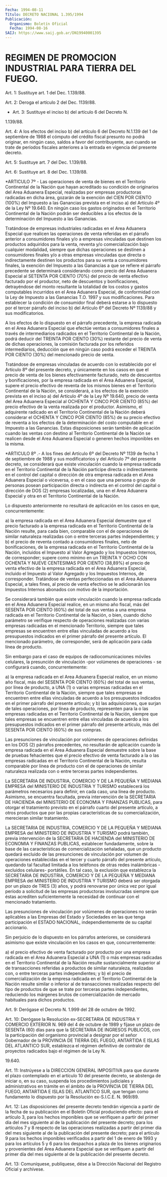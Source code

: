 ```yaml
---
Fecha: 1994-08-11
Título: DECRETO NACIONAL 1.395/1994
Publicación:
  Organismo: Boletín Oficial
  Fecha: 1994-08-16
SAIJ: https://www.saij.gob.ar/DN19940001395
---
```

# REGIMEN DE PROMOCION INDUSTRIAL PARA TIERRA DEL FUEGO.

<a id="1"></a>
Art. 1: Sustituye art. 1 del Dec. 1.139/88.

<a id="2"></a>
Art. 2: Deroga el artículo 2 del Dec. 1139/88.

<a id="3"></a>
* Art. 3: Sustituye el inciso b) del artículo 6 del Decreto N.

1.139/88.

<a id="4"></a>
Art. 4: A los efectos del inciso b) del artículo 6 del Decreto N.1.139  del  1  de septiembre de 1988 el cómputo del crédito fiscal presunto no podrá  originar,  en  ningún  caso,  saldos a favor del contribuyente, aun cuando se trate de períodos fiscales  anteriores a la entrada en vigencia del presente decreto.

<a id="5"></a>
Art. 5: Sustituye art. 7 del Dec. 1.139/88.

<a id="6"></a>
Art.  6: Sustituye art. 8 del Dec. 1.139/88.

<a id="7"></a>
*ARTICULO 7º - Las operaciones de venta de bienes en el Territorio Continental de la Nación que hayan acreditado su condición de originarios del Area Aduanera Especial, realizadas por empresas productoras radicadas en dicha área, gozarán de la exención del CIEN POR CIENTO (100%) del Impuesto a las Ganancias prevista en el inciso a) del Artículo 4º de la Ley Nº 19.640. En ningún caso los gastos originados en el Territorio Continental de la Nación podrán ser deducibles a los efectos de la determinación del Impuesto a las Ganancias.

Tratándose de empresas industriales radicadas en el Area Aduanera Especial que realicen las operaciones de venta referidas en el párrafo anterior a consumidores finales y/o a empresas vinculadas que destinen los productos adquiridos para la venta, reventa y/o comercialización bajo cualquier modalidad, siempre que dichas operaciones se destinen a consumidores finales y/o a otras empresas vinculadas que directa o indirectamente destinen los productos para su venta a consumidores finales, la exención del Impuesto a las Ganancias a que se refiere el párrafo precedente se determinará considerando como precio del Area Aduanera Especial al SETENTA POR CIENTO (70%) del precio de venta efectivo facturado por el productor, neto de descuentos y bonificaciones, detrayéndose del monto resultante la totalidad de los costos y gastos computables incurridos en el Area Aduanera Especial, de conformidad con la Ley de Impuesto a las Ganancias T.O. 1997 y sus modificaciones. Para establecer la condición de consumidor final deberá estarse a lo dispuesto por el tercer párrafo del inciso b) del Artículo 6º del Decreto Nº 1139/88 y sus modificatorios.

A los efectos de lo dispuesto en el párrafo precedente, la empresa radicada en el Area Aduanera Especial que efectúe ventas a consumidores finales a través de intermediarios radicados en el Territorio Continental de la Nación, podrá deducir del TREINTA POR CIENTO (30%) restante del precio de venta de dichas operaciones, la comisión facturada por los referidos intermediarios, deducción que en ningún caso podrá exceder el TREINTA POR CIENTO (30%) del mencionado precio de venta.

Tratándose de empresas vinculadas de acuerdo con lo establecido por el Artículo 8º del presente decreto, y únicamente en los casos en que el precio de venta de los bienes efectivamente facturado, neto de descuentos y bonificaciones, por la empresa radicada en el Area Aduanera Especial, supere el precio efectivo de reventa de los mismos bienes en el Territorio Continental de la Nación, se considerará, a los efectos de la exención prevista en el inciso a) del Artículo 4º de la Ley Nº 19.640, precio de venta del Area Aduanera Especial al OCHENTA Y CINCO POR CIENTO (85%) del precio efectivo de la venta realizada por el productor. Asimismo, el adquirente radicado en el Territorio Continental de la Nación deberá considerar el OCHENTA Y CINCO POR CIENTO (85%) de su precio efectivo de reventa a los efectos de la determinación del costo computable en el Impuesto a las Ganancias. Estas disposiciones serán también de aplicación cuando las ventas con destino al Territorio Continental de la Nación se realicen desde el Area Aduanera Especial o generen hechos imponibles en la misma.

<a id="8"></a>
*ARTICULO 8º .- A los fines del Artículo 6º del Decreto Nº 1139 de fecha 1 de septiembre de 1988 y sus modificatorios y del Artículo 7º del presente decreto, se considerará que existe vinculación cuando la empresa radicada en el Territorio Continental de la Nación participe directa o indirectamente en el control del capital o dirección de otra empresa radicada en el Area Aduanera Especial o viceversa, o en el caso que una persona o grupo de personas posean participación directa o indirecta en el control del capital o dirección de DOS (2) empresas localizadas, una en el Area Aduanera Especial y otra en el Territorio Continental de la Nación.

Lo dispuesto anteriormente no resultará de aplicación en los casos en que, concurrentemente:

a) la empresa radicada en el Area Aduanera Especial demuestre que el precio facturado a la empresa radicada en el Territorio Continental de la Nación resulte, para cada bien, comparable con el de operaciones de similar naturaleza realizadas con o entre terceras partes independientes; y b) el precio de reventa contado a consumidores finales, neto de bonificaciones, de la empresa radicada en el Territorio Continental de la Nación, incluidos el Impuesto al Valor Agregado y los Impuestos Internos, de corresponder; supere como mínimo en un TREINTA Y OCHO CON OCHENTA Y NUEVE CENTESIMAS POR CIENTO (38,89%) el precio de venta efectivo de la empresa radicada en el Area Aduanera Especial, incluido el Impuesto al Valor Agregado y los Impuestos Internos, de corresponder. Tratándose de ventas perfeccionadas en el Area Aduanera Especial, a tales fines, al precio de venta efectivo se le adicionarán los Impuestos Internos abonados con motivo de la importación.

Se considerará también que existe vinculación cuando la empresa radicada en el Area Aduanera Especial realice, en un mismo año fiscal, más del SESENTA POR CIENTO (60%) del total de sus ventas a una empresa radicada en el Territorio Continental de la Nación, o bien, cuando dicho parámetro se verifique respecto de operaciones realizadas con varias empresas radicadas en el mencionado Territorio, siempre que tales empresas se encuentren entre ellas vinculadas de acuerdo a los presupuestos indicados en el primer párrafo del presente artículo. El mencionado parámetro, de corresponder, será de aplicación para cada línea de producto.

Sin embargo para el caso de equipos de radiocomunicaciones móviles celulares, la presunción de vinculación -por volúmenes de operaciones - se configurará cuando, concurrentemente:

a) la empresa radicada en el Area Aduanera Especial realice, en un mismo año fiscal, más del SESENTA POR CIENTO (60%) del total de sus ventas, por línea de producto, a UNA (1) o varias empresas radicadas en el Territorio Continental de la Nación, siempre que tales empresas se encuentren entre ellas vinculadas de acuerdo a los presupuestos indicados en el primer párrafo del presente artículo; y b) las adquisiciones, que surjan de tales operaciones, por línea de producto, representen para la o las empresas radicadas en el Territorio Continental de la Nación, siempre que tales empresas se encuentren entre ellas vinculadas de acuerdo a los presupuestos indicados en el primer párrafo del presente artículo, más del SESENTA POR CIENTO (60%) de sus compras.

Las presunciones de vinculación por volúmenes de operaciones definidas en los DOS (2) párrafos precedentes, no resultarán de aplicación cuando la empresa radicada en el Area Aduanera Especial demuestre sobre la base de pruebas fehacientes que el precio efectivo de venta facturado a la o las empresas radicadas en el Territorio Continental de la Nación, resulta comparable por línea de producto con el de operaciones de similar naturaleza realizada con o entre terceras partes independientes.

La SECRETARIA DE INDUSTRIA, COMERCIO Y DE LA PEQUEÑA Y MEDIANA EMPRESA del MINISTERIO DE INDUSTRIA Y TURISMO establecerá los parámetros necesarios para definir, en cada caso, una línea de producto. Asimismo, se encuentra facultada, previa intervención de la SECRETARIA DE HACIENDA del MINISTERIO DE ECONOMIA Y FINANZAS PUBLICAS, para otorgar el tratamiento previsto en el párrafo cuarto del presente artículo, a otros productos que por las propias características de su comercialización, merecieran similar tratamiento.

La SECRETARIA DE INDUSTRIA, COMERCIO Y DE LA PEQUEÑA Y MEDIANA EMPRESA del MINISTERIO DE INDUSTRIA Y TURISMO podrá también, previa intervención de la SECRETARIA DE HACIENDA del MINISTERIO DE ECONOMIA Y FINANZAS PUBLICAS, establecer fundadamente, sobre la base de las características de comercialización señaladas, que un producto quedará excluido de las presunciones de vinculación por volumen de operaciones establecidas en el tercer y cuarto párrafo del presente  artículo, quedando tal facultad limitada a los teléfonos de otras redes inalámbricas -excluidos celulares- portátiles. En tal caso, la exclusión que establezca la SECRETARIA DE INDUSTRIA, COMERCIO Y DE LA PEQUEÑA Y MEDIANA EMPRESA del MINISTERIO DE INDUSTRIA Y TURISMO deberá ser otorgada por un plazo de TRES (3) años, y podrá renovarse por única vez por igual período a solicitud de las empresas productoras involucradas siempre que éstas acrediten suficientemente la necesidad de continuar con el mencionado tratamiento.

Las presunciones de vinculación por volúmenes de operaciones no serán aplicables a las Empresas del Estado y Sociedades en las que tenga participación el ESTADO NACIONAL, independientemente de su capital accionario.

Sin perjuicio de lo dispuesto en los párrafos anteriores, se considerará asimismo que existe vinculación en los casos en que, concurrentemente:

a) el precio efectivo de venta facturado por producto por una empresa radicada en el Area Aduanera Especial a UNA (1) o más empresas radicadas en el Territorio Continental de la Nación resulte sustancialmente superior al de transacciones referidas a productos de similar naturaleza, realizadas con, o entre terceras partes independientes; y b) el precio de comercialización de la empresa radicada en el Territorio Continental de la Nación resulte similar o inferior al de transacciones realizadas respecto del tipo de productos de que se trate por terceras partes independientes, reduciendo los márgenes brutos de comercialización de mercado habituales para dichos productos.

<a id="9"></a>
Art. 9: Derógase el Decreto N. 1.999 del 28 de octubre de 1992.

<a id="10"></a>
Art. 10:  Derógase la Resolución ex-SECRETARIA DE INDUSTRIA Y COMERCIO EXTERIOR  N. 969 del 4 de octubre de 1989 y fíjase un plazo de SESENTA (60) días  para  que la SECRETARIA DE INGRESOS PUBLICOS, con la participación del organismo  provincial  a  designar  por el señor  Gobernador de la PROVINCIA DE TIERRA DEL FUEGO, ANTARTIDA  E ISLAS DEL  ATLANTICO  SUR,  establezca  el  régimen  definitivo  de contralor  de  proyectos  radicados  bajo el régimen de la Ley N.

19.640.

<a id="11"></a>
Art.  11:  Instrúyese  a  la DIRECCION GENERAL IMPOSITIVA para que durante el plazo contemplado en  el  artículo  10  del presente decreto,  se  abstenga  de  iniciar  o,  en  su caso, suspenda  los procedimientos  judiciales  y  administrativos  en  trámite  en  el ámbito de la PROVINCIA DE TIERRA DEL FUEGO, ANTARTIDA  E  ISLAS DEL ATLANTICO  SUR,  que  tengan  como  fundamento lo dispuesto por  la Resolución ex-S.I.C.E. N. 969/89.

<a id="12"></a>
Art.  12:  Las  disposiciones  del  presente  decreto tendrán vigencia  a  partir  de  la  fecha  de su publicación en el Boletín Oficial produciendo efecto: para el artículo  3,  para  los  hechos imponibles  que  se  verifiquen  a  partir  del  primer día del mes siguiente  al  de  la  publicación del presente decreto;  para  los artículos 7 y 8 respecto  de  las  operaciones  realizadas a partir del primer día del mes siguiente al de la publicación  del presente decreto;  para el artículo 9 para los hechos imponibles verificados a partir del  1  de  enero  de 1993 y para los artículos 5 y 6 para los despachos a plaza de los  bienes originarios y provenientes del Area Aduanera Especial que se verifiquen  a  partir  del primer día del  mes  siguiente  al  de  la  publicación  del presente decreto.

<a id="13"></a>
Art. 13: Comuníquese, publíquese, dése a la Dirección Nacional del Registro Oficial y archívese.